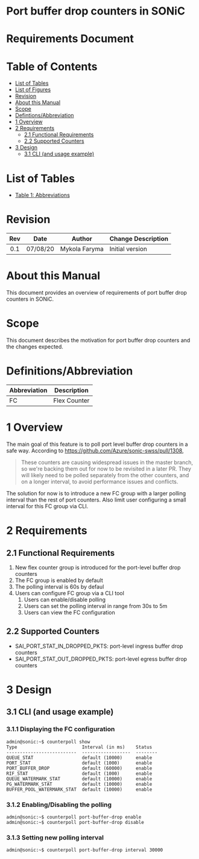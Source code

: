 # Port buffer drop counters in SONiC

# Requirements Document

# Table of Contents
* [List of Tables](#list-of-tables)
* [List of Figures](#list-of-figures)
* [Revision](#revision)
* [About this Manual](#about-this-manual)
* [Scope](#scope)
* [Defintions/Abbreviation](#definitionsabbreviation)
* [1 Overview](#1-overview)
* [2 Requirements](#2-requirements)
    - [2.1 Functional Requirements](#21-functional-requirements)
    - [2.2 Supported Counters](#24-supported-counters)
* [3 Design](#3-design)
    - [3.1 CLI (and usage example)](#31-cli-and-usage-example)

# List of Tables
* [Table 1: Abbreviations](#definitionsabbreviation)


# Revision
| Rev | Date     | Author      | Change Description        |
|:---:|:--------:|:-----------:|---------------------------|
| 0.1 | 07/08/20 | Mykola Faryma | Initial version           |


# About this Manual
This document provides an overview of requirements of port buffer drop counters in SONiC.

# Scope
This document describes the motivation for port buffer drop counters and the changes expected.

# Definitions/Abbreviation
| Abbreviation | Description     |
|--------------|-----------------|
| FC           | Flex Counter |

# 1 Overview

The main goal of this feature is to poll port level buffer drop counters in a safe way. 
According to https://github.com/Azure/sonic-swss/pull/1308,

> These counters are causing widespread issues in the master branch, so we're backing them out for now to be revisited in a later PR. They will likely need to be polled separately from the other counters, and on a longer interval, to avoid performance issues and conflicts.

The solution for now is to introduce a new FC group with a larger polling interval than the rest of port counters.
Also limit user configuring a small interval for this FC group via CLI.

# 2 Requirements

## 2.1 Functional Requirements
1. New flex counter group is introduced for the port-level buffer drop counters
2. The FC group is enabled by default
3. The polling interval is 60s by defaul
3. Users can configure FC group via a CLI tool
    1. Users can enable/disable polling
    2. Users can set the polling interval in range from 30s to 5m
    3. Users can view the FC configuration


## 2.2 Supported Counters
* SAI_PORT_STAT_IN_DROPPED_PKTS: port-level ingress buffer drop counters
* SAI_PORT_STAT_OUT_DROPPED_PKTS: port-level egress buffer drop counters

# 3 Design

## 3.1 CLI (and usage example)

### 3.1.1 Displaying the FC configuration
```
admin@sonic:~$ counterpoll show
Type                        Interval (in ms)    Status
--------------------------  ------------------  --------
QUEUE_STAT                  default (10000)     enable
PORT_STAT                   default (1000)      enable
PORT_BUFFER_DROP            default (60000)     enable
RIF_STAT                    default (1000)      enable
QUEUE_WATERMARK_STAT        default (10000)     enable
PG_WATERMARK_STAT           default (10000)     enable
BUFFER_POOL_WATERMARK_STAT  default (10000)     enable

```

### 3.1.2 Enabling/Disabling the polling 
```
admin@sonic:~$ counterpoll port-buffer-drop enable
admin@sonic:~$ counterpoll port-buffer-drop disable
```

### 3.1.3 Setting new polling interval 
```
admin@sonic:~$ counterpoll port-buffer-drop interval 30000
```